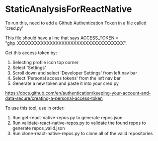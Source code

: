 # StaticAnalysisForReactNative

To run this, need to add a Github Authentication Token in a file called 'cred.py'

This file should have a line that says ACCESS_TOKEN = "ghp_XXXXXXXXXXXXXXXXXXXXXXXXXXXXXXXXXXXX".

Get this access token by:
1. Selecting profile icon top corner
2. Select 'Settings'
3. Scroll down and select 'Developer Settings' from left nav bar
4. Select 'Personal access tokens' from the left nav bar
5. Generate a new token and paste it into your cred.py

https://docs.github.com/en/authentication/keeping-your-account-and-data-secure/creating-a-personal-access-token

To use this tool, use in order:
1. Run get-react-native-repos.py to generate repos.json
2. Run validate-react-native-repos.py to validate the found repos to generate repos_valid.json
3. Run clone-react-native-repos.py to clone all of the valid repositories